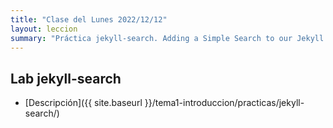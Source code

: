 ```yaml
---
title: "Clase del Lunes 2022/12/12"
layout: leccion
summary: "Práctica jekyll-search. Adding a Simple Search to our Jekyll Site"
---
```


## Lab jekyll-search

* [Descripción]({{ site.baseurl }}/tema1-introduccion/practicas/jekyll-search/)